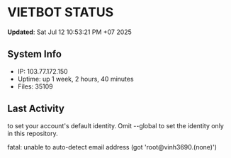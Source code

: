 # VIETBOT STATUS
**Updated**: Sat Jul 12 10:53:21 PM +07 2025

## System Info
- IP: 103.77.172.150
- Uptime: up 1 week, 2 hours, 40 minutes
- Files: 35109

## Last Activity

to set your account's default identity.
Omit --global to set the identity only in this repository.

fatal: unable to auto-detect email address (got 'root@vinh3690.(none)')
